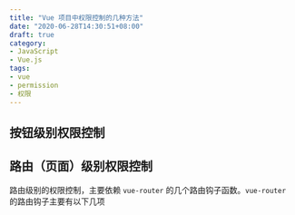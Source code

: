 ```yaml
---
title: "Vue 项目中权限控制的几种方法"
date: "2020-06-28T14:30:51+08:00"
draft: true
category:
- JavaScript
- Vue.js
tags:
- vue
- permission
- 权限
---
```


## 按钮级别权限控制





## 路由（页面）级别权限控制


路由级别的权限控制，主要依赖 `vue-router` 的几个路由钩子函数。`vue-router` 的路由钩子主要有以下几项

